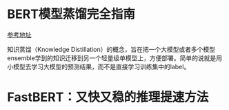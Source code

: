 # BERT模型蒸馏完全指南

[参考地址](https://zhuanlan.zhihu.com/p/273378905)

知识蒸馏（Knowledge Distillation）的概念，旨在把一个大模型或者多个模型ensemble学到的知识迁移到另一个轻量级单模型上，方便部署。简单的说就是用小模型去学习大模型的预测结果，而不是直接学习训练集中的label。



# FastBERT：又快又稳的推理提速方法

